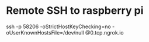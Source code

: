 # Remote SSH to raspberry pi
ssh -p 58206 -oStrictHostKeyChecking=no -oUserKnownHostsFile=/dev/null <user>@0.tcp.ngrok.io

